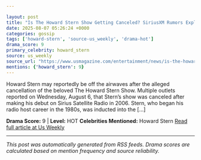 ```yaml
---

layout: post
title: "Is The Howard Stern Show Getting Canceled? SiriusXM Rumors Explained"
date: 2025-08-07 05:26:24 +0000
categories: gossip
tags: ['howard-stern', 'source-us_weekly', 'drama-hot']
drama_score: 9
primary_celebrity: howard_stern
source: us_weekly
source_url: "https://www.usmagazine.com/entertainment/news/is-the-howard-stern-show-getting-canceled-siriusxm-rumors-explained/"
mentions: {'howard_stern': 9}
---
```


Howard Stern may reportedly be off the airwaves after the alleged cancellation of the beloved The Howard Stern Show. Multiple outlets reported on Wednesday, August 6, that Stern’s show was canceled after making his debut on Sirius Satellite Radio in 2006. Stern, who began his radio host career in the 1980s, was inducted into the […]

**Drama Score:** 9 | **Level:** HOT **Celebrities Mentioned:** Howard Stern [Read full article at Us Weekly](https://www.usmagazine.com/entertainment/news/is-the-howard-stern-show-getting-canceled-siriusxm-rumors-explained/)

---

*This post was automatically generated from RSS feeds. Drama scores are calculated based on mention frequency and source reliability.*